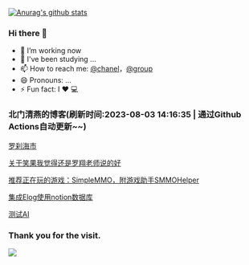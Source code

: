 [![Anurag's github stats](https://github-readme-stats.vercel.app/api?username=bmqy)](https://github.com/anuraghazra/github-readme-stats)
### Hi there 👋
- 🔭 I’m working now
- 🌱 I've been studying ...
- 📫 How to reach me: [@chanel](https://t.me/tcbmqy)，[@group](https://t.me/tgbmqy)
- 😄 Pronouns: ...
- ⚡ Fun fact:  I ❤️ 💻

<!--START_SECTION:bmqy-->

### 北门清燕的博客(刷新时间:2023-08-03 14:16:35 | 通过Github Actions自动更新~~)

[罗刹海市](https://www.bmqy.net/2654.html)

[关于笑果我觉得还是罗翔老师说的好](https://www.bmqy.net/2653.html)

[推荐正在玩的游戏：SimpleMMO，附游戏助手SMMOHelper](https://www.bmqy.net/2652.html)

[集成Elog使用notion数据库](https://www.bmqy.net/2651.html)

[测试AI](https://www.bmqy.net/2650.html)

<!--END_SECTION:bmqy-->

### Thank you for the visit.
![](http://profile-counter.glitch.me/bmqy/count.svg)
